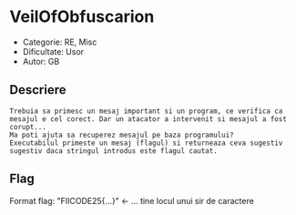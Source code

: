 # VeilOfObfuscarion

- Categorie: RE, Misc
- Dificultate: Usor
- Autor: GB

## Descriere

```
Trebuia sa primesc un mesaj important si un program, ce verifica ca mesajul e cel corect. Dar un atacator a intervenit si mesajul a fost corupt...
Ma poti ajuta sa recuperez mesajul pe baza programului?
Executabilul primeste un mesaj (flagul) si returneaza ceva sugestiv sugestiv daca stringul introdus este flagul cautat.
```

## Flag

Format flag: "FIICODE25{...}" <- ... tine locul unui sir de caractere